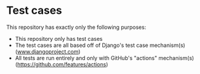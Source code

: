 # Test cases

This repository has exactly only the following purposes:

- This repository only has test cases
- The test cases are all based off of Django's test case mechanism(s) (www.djangoproject.com)
- All tests are run entirely and only with GitHub's "actions" mechanism(s) (https://github.com/features/actions)
